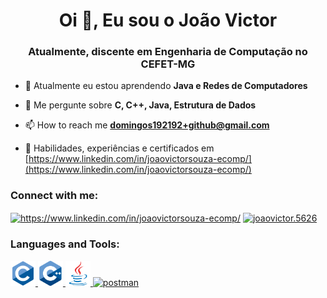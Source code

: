 <h1 align="center">Oi 👋, Eu sou o João Victor</h1>
<h3 align="center">Atualmente, discente em Engenharia de Computação no CEFET-MG</h3>

- 🌱 Atualmente eu estou aprendendo **Java e Redes de Computadores**

- 💬 Me pergunte sobre **C, C++, Java, Estrutura de Dados**

- 📫 How to reach me **domingos192192+github@gmail.com**

- 📄 Habilidades, experiências e certificados em [https://www.linkedin.com/in/joaovictorsouza-ecomp/](https://www.linkedin.com/in/joaovictorsouza-ecomp/)

<h3 align="left">Connect with me:</h3>
<p align="left">
<a href="https://linkedin.com/in/joaovictorsouza-ecomp/" target="blank"><img align="center" src="https://raw.githubusercontent.com/rahuldkjain/github-profile-readme-generator/master/src/images/icons/Social/linked-in-alt.svg" alt="https://www.linkedin.com/in/joaovictorsouza-ecomp/" height="30" width="40" /></a>
<a href="https://instagram.com/joaovictor.5626" target="blank"><img align="center" src="https://raw.githubusercontent.com/rahuldkjain/github-profile-readme-generator/master/src/images/icons/Social/instagram.svg" alt="joaovictor.5626" height="30" width="40" /></a>
</p>

<h3 align="left">Languages and Tools:</h3>
<p align="left"> <a href="https://www.cprogramming.com/" target="_blank" rel="noreferrer"> <img src="https://raw.githubusercontent.com/devicons/devicon/master/icons/c/c-original.svg" alt="c" width="40" height="40"/> </a> <a href="https://www.w3schools.com/cpp/" target="_blank" rel="noreferrer"> <img src="https://raw.githubusercontent.com/devicons/devicon/master/icons/cplusplus/cplusplus-original.svg" alt="cplusplus" width="40" height="40"/> </a> <a href="https://www.java.com" target="_blank" rel="noreferrer"> <img src="https://raw.githubusercontent.com/devicons/devicon/master/icons/java/java-original.svg" alt="java" width="40" height="40"/> </a> <a href="https://postman.com" target="_blank" rel="noreferrer"> <img src="https://www.vectorlogo.zone/logos/getpostman/getpostman-icon.svg" alt="postman" width="40" height="40"/> </a> </p>


<!--
**John5626/John5626** is a ✨ _special_ ✨ repository because its `README.md` (this file) appears on your GitHub profile.

Here are some ideas to get you started:

- 🔭 I’m currently working on ...
- 🌱 I’m currently learning ...
- 👯 I’m looking to collaborate on ...
- 🤔 I’m looking for help with ...
- 💬 Ask me about ...
- 📫 How to reach me: ...
- 😄 Pronouns: ...
- ⚡ Fun fact: ...
-->
